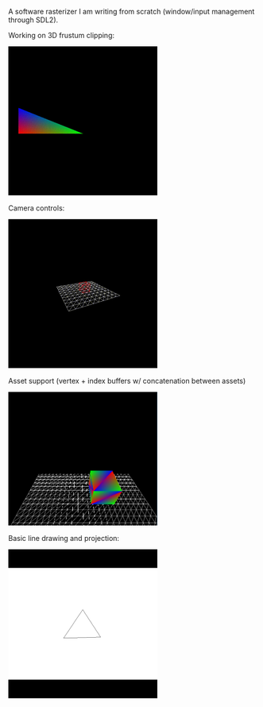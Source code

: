 A software rasterizer I am writing from scratch (window/input management through SDL2).

Working on 3D frustum clipping:

<img src="vids/3D_frustum_clipping.gif" width="300">

Camera controls:

<img src="vids/wireframe_grid_cube.gif" width="300">

Asset support (vertex + index buffers w/ concatenation between assets)

<img src="vids/box_barycentric_grid.png" width="300">

Basic line drawing and projection:

<img src="vids/spinning_triangle.gif" width="300">




